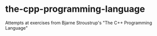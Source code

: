 # the-cpp-programming-language
Attempts at exercises from Bjarne Stroustrup's "The C++ Programming Language"
